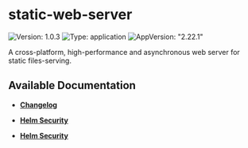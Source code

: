 # static-web-server

![Version: 1.0.3](https://img.shields.io/badge/Version-1.0.3-informational?style=flat-square) ![Type: application](https://img.shields.io/badge/Type-application-informational?style=flat-square) ![AppVersion: "2.22.1"](https://img.shields.io/badge/AppVersion-"2.22.1"-informational?style=flat-square)

A cross-platform, high-performance and asynchronous web server for static files-serving.

## Available Documentation

- [**Changelog**](CHANGELOG)

- [**Helm Security**](container-security)

- [**Helm Security**](helm-security)

